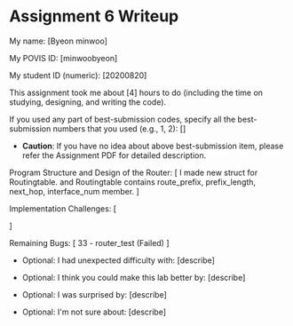 Assignment 6 Writeup
=============

My name: [Byeon minwoo]

My POVIS ID: [minwoobyeon]

My student ID (numeric): [20200820]

This assignment took me about [4] hours to do (including the time on studying, designing, and writing the code).

If you used any part of best-submission codes, specify all the best-submission numbers that you used (e.g., 1, 2): []

- **Caution**: If you have no idea about above best-submission item, please refer the Assignment PDF for detailed description.

Program Structure and Design of the Router:
[
    I made new struct for Routingtable.
    and Routingtable contains route_prefix, prefix_length, next_hop, interface_num member.
]

Implementation Challenges:
[
    
]

Remaining Bugs:
[
    33 - router_test (Failed)
]

- Optional: I had unexpected difficulty with: [describe]

- Optional: I think you could make this lab better by: [describe]

- Optional: I was surprised by: [describe]

- Optional: I'm not sure about: [describe]
